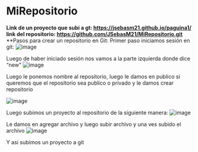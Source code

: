 # MiRepositorio
**Link de un proyecto que subi a gt:    https://jsebasm21.github.io/paguina1/**
**link del repositorio: https://github.com/JSebasM21/MiRepositorio.git**
**Pasos para crear un repositorio en Git:
Primer paso iniciamos sesión en git:
![image](https://github.com/user-attachments/assets/4f4625b7-d73a-4db2-988b-c1b95050c4fc)

 
Luego de haber iniciado sesión nos vamos a la parte izquierda donde dice “new”
![image](https://github.com/user-attachments/assets/f00ca356-d569-49b3-8c51-6de2ac1db464)

 
Luego le ponemos nombre al repositorio, luego le damos en publico si queremos que el repositorio sea publico o privado y le damos crear repositorio
 

![image](https://github.com/user-attachments/assets/c160b1ee-8eb6-4aca-86b9-7e7539ebc948)

Luego subimos un proyecto al repositorio de la siguiente manera:
 ![image](https://github.com/user-attachments/assets/a98466d8-1768-4e42-b606-75357f9a3cc3)

Le damos en agregar archivo y luego subir archivo y una ves subido el archivo
  ![image](https://github.com/user-attachments/assets/bf5651d2-0c4c-4579-89f7-aa78a4098ab7)

Y asi subimos un proyecto a git
